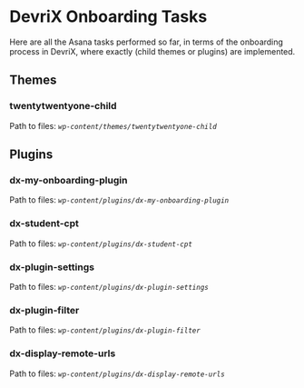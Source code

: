 # DevriX Onboarding Tasks

Here are all the Asana tasks performed so far, in terms of the onboarding process in DevriX, where exactly (child themes or plugins) are implemented.

## Themes

### twentytwentyone-child

Path to files: *`wp-content/themes/twentytwentyone-child`*

## Plugins

### **dx-my-onboarding-plugin**

Path to files: *`wp-content/plugins/dx-my-onboarding-plugin`*

### **dx-student-cpt**

Path to files: *`wp-content/plugins/dx-student-cpt`*

### **dx-plugin-settings**

Path to files: *`wp-content/plugins/dx-plugin-settings`*

### **dx-plugin-filter**

Path to files: *`wp-content/plugins/dx-plugin-filter`*

### **dx-display-remote-urls**

Path to files: *`wp-content/plugins/dx-display-remote-urls`*